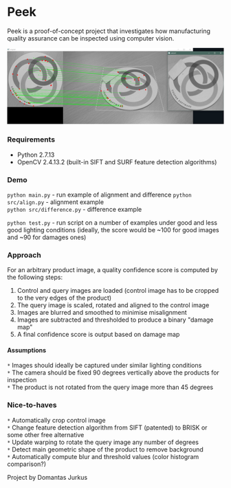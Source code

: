# Peek  
Peek is a proof-of-concept project that investigates how manufacturing quality assurance can be inspected using computer vision.  

![Control and query image feature matching](/img/splash.jpg?raw=true "Feature matching")

### Requirements  
* Python 2.7.13  
* OpenCV 2.4.13.2 (built-in SIFT and SURF feature detection algorithms)  

### Demo
`python main.py` - run example of alignment and difference
`python src/align.py` - alignment example  
`python src/difference.py` - difference example  

`python test.py` - run script on a number of examples under good and less good lighting conditions (ideally, the score would be ~100 for good images and ~90 for damages ones)

### Approach  
For an arbitrary product image, a quality confidence score is computed by the following steps:  
1. Control and query images are loaded (control image has to be cropped to the very edges of the product)  
2. The query image is scaled, rotated and aligned to the control image  
3. Images are blurred and smoothed to minimise misalignment  
3. Images are subtracted and thresholded to produce a binary "damage map"
4. A final confidence score is output based on damage map

#### Assumptions  
`*` Images should ideally be captured under similar lighting conditions  
`*` The camera should be fixed 90 degrees vertically above the products for inspection  
`*` The product is not rotated from the query image more than 45 degrees

### Nice-to-haves
`*` Automatically crop control image  
`*` Change feature detection algorithm from SIFT (patented) to BRISK or some other free alternative  
`*` Update warping to rotate the query image any number of degrees  
`*` Detect main geometric shape of the product to remove background  
`*` Automatically compute blur and threshold values (color histogram comparison?)  

Project by Domantas Jurkus
